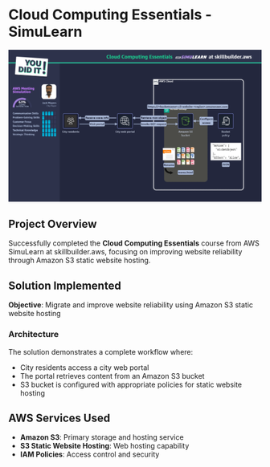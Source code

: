 # Cloud Computing Essentials - SimuLearn

![alt text](<Images/1. CloudComputingEssentials.png>)

## Project Overview
Successfully completed the **Cloud Computing Essentials** course from AWS SimuLearn at skillbuilder.aws, focusing on improving website reliability through Amazon S3 static website hosting.

## Solution Implemented
**Objective**: Migrate and improve website reliability using Amazon S3 static website hosting

### Architecture
The solution demonstrates a complete workflow where:
- City residents access a city web portal
- The portal retrieves content from an Amazon S3 bucket
- S3 bucket is configured with appropriate policies for static website hosting

## AWS Services Used
- **Amazon S3**: Primary storage and hosting service
- **S3 Static Website Hosting**: Web hosting capability
- **IAM Policies**: Access control and security
